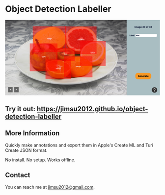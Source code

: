 # Object Detection Labeller

![Homepage](https://github.com/jimsu2012/object-detection-labeller/blob/master/image/label_page.png)

## Try it out: https://jimsu2012.github.io/object-detection-labeller

## More Information

Quickly make annotations and export them in Apple's Create ML and Turi Create JSON format.

No install. No setup. Works offline.

## Contact

You can reach me at jimsu2012@gmail.com.
